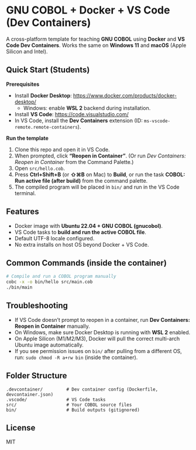 # GNU COBOL + Docker + VS Code (Dev Containers)

A cross-platform template for teaching **GNU COBOL** using **Docker** and **VS Code Dev Containers**.
Works the same on **Windows 11** and **macOS** (Apple Silicon and Intel).

## Quick Start (Students)

**Prerequisites**
- Install **Docker Desktop**: https://www.docker.com/products/docker-desktop/
  - Windows: enable **WSL 2** backend during installation.
- Install **VS Code**: https://code.visualstudio.com/
- In VS Code, install the **Dev Containers** extension (ID: `ms-vscode-remote.remote-containers`).

**Run the template**
1. Clone this repo and open it in VS Code.
2. When prompted, click **“Reopen in Container”**. (Or run *Dev Containers: Reopen in Container* from the Command Palette.)
3. Open `src/hello.cob`.
4. Press **Ctrl+Shift+B** (or **⇧⌘B** on Mac) to **Build**, or run the task **COBOL: Run active file (after build)** from the command palette.
5. The compiled program will be placed in `bin/` and run in the VS Code terminal.

## Features
- Docker image with **Ubuntu 22.04 + GNU COBOL (gnucobol)**.
- VS Code tasks to **build and run the active COBOL file**.
- Default UTF-8 locale configured.
- No extra installs on host OS beyond Docker + VS Code.

## Common Commands (inside the container)
```bash
# Compile and run a COBOL program manually
cobc -x -o bin/hello src/main.cob
./bin/main
```

## Troubleshooting
- If VS Code doesn’t prompt to reopen in a container, run **Dev Containers: Reopen in Container** manually.
- On Windows, make sure Docker Desktop is running with **WSL 2** enabled.
- On Apple Silicon (M1/M2/M3), Docker will pull the correct multi-arch Ubuntu image automatically.
- If you see permission issues on `bin/` after pulling from a different OS, run: `sudo chmod -R a+rw bin` (inside the container).

## Folder Structure
```
.devcontainer/         # Dev container config (Dockerfile, devcontainer.json)
.vscode/               # VS Code tasks
src/                   # Your COBOL source files
bin/                   # Build outputs (gitignored)
```

## License
MIT
